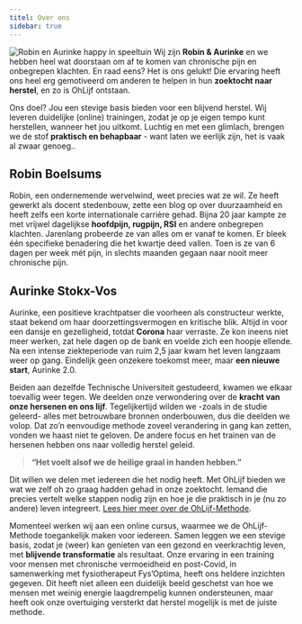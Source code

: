 ```yaml
---
titel: Over ons
sidebar: true
---
```

![Robin en Aurinke happy in speeltuin](/images/home/Aurinke-Robin-happy.JPG)
Wij zijn **Robin & Aurinke** en we hebben heel wat doorstaan om af te komen van chronische pijn en onbegrepen klachten. En raad eens? Het is ons gelukt! Die ervaring heeft ons heel erg gemotiveerd om anderen te helpen in hun **zoektocht naar herstel**, en zo is OhLijf ontstaan.

Ons doel? Jou een stevige basis bieden voor een blijvend herstel. Wij leveren duidelijke (online) trainingen, zodat je op je eigen tempo kunt herstellen, wanneer het jou uitkomt.
Luchtig en met een glimlach, brengen we de stof **praktisch en behapbaar** - want laten we eerlijk zijn, het is vaak al zwaar genoeg..

## Robin Boelsums
Robin, een ondernemende wervelwind, weet precies wat ze wil. Ze heeft gewerkt als docent stedenbouw, zette een blog op over duurzaamheid en heeft zelfs een korte internationale carrière gehad. Bijna 20 jaar kampte ze met vrijwel dagelijkse **hoofdpijn, rugpijn, RSI** en andere onbegrepen klachten. Jarenlang probeerde ze van alles om er vanaf te komen. Er bleek één specifieke benadering die het kwartje deed vallen. Toen is ze van 6 dagen per week mét pijn, in slechts maanden gegaan naar nooit meer chronische pijn. 

## Aurinke Stokx-Vos
Aurinke, een positieve krachtpatser die voorheen als constructeur werkte, staat bekend om haar doorzettingsvermogen en kritische blik. Altijd in voor een dansje en gezelligheid, totdat **Corona** haar verraste. Ze kon ineens niet meer werken, zat hele dagen op de bank en voelde zich een hoopje ellende. Na een intense ziekteperiode van ruim 2,5  jaar kwam het leven langzaam weer op gang. Eindelijk geen onzekere toekomst meer, maar **een nieuwe start**, Aurinke 2.0.

Beiden aan dezelfde Technische Universiteit gestudeerd, kwamen we elkaar toevallig weer tegen. We deelden onze verwondering over de **kracht van onze hersenen en ons lijf**. Tegelijkertijd wilden we -zoals in de studie geleerd- alles met betrouwbare bronnen onderbouwen, dus die deelden we volop.
Dat zo’n eenvoudige methode zoveel verandering in gang kan zetten, vonden we haast niet te geloven. De andere focus en het trainen van de hersenen hebben ons naar volledig herstel geleid. 
>**“Het voelt alsof we de heilige graal in handen hebben.”**

Dit willen we delen met iedereen die het nodig heeft. Met OhLijf bieden we wat we zelf oh zo graag hadden gehad in onze zoektocht. Iemand die precies vertelt welke stappen nodig zijn en hoe je die praktisch in je (nu zo andere) leven integreert. [Lees hier meer over de OhLijf-Methode](www.ohlijf.com/methode).

Momenteel werken wij aan een online cursus, waarmee we de OhLijf-Methode toegankelijk maken voor iedereen. Samen leggen we een stevige basis, zodat je (weer) kan genieten van een gezond en veerkrachtig leven, met **blijvende transformatie** als resultaat.  Onze ervaring in een training voor mensen met chronische vermoeidheid en post-Covid, in samenwerking met fysiotherapeut Fys’Optima, heeft ons heldere inzichten gegeven. Dit heeft niet alleen een duidelijk beeld geschetst van hoe we mensen met weinig energie laagdrempelig kunnen ondersteunen, maar heeft ook onze overtuiging versterkt dat herstel mogelijk is met de juiste methode.

